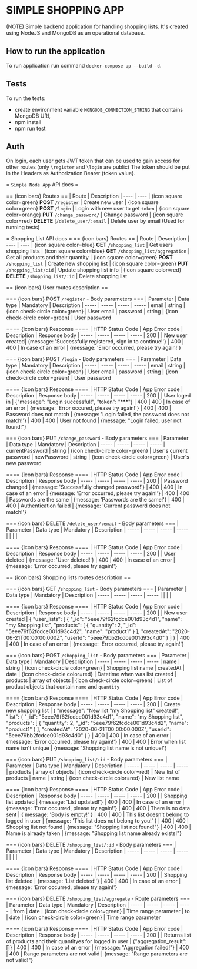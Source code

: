 
# SIMPLE SHOPPING APP

(NOTE) Simple backend application for handling shopping lists. It's created using NodeJS and MongoDB as an operational database.

## How to run the application

To run application run command `docker-compose up --build -d`.

## Tests

To run the tests:
- create environment variable `MONGODB_CONNECTION_STRING` that contains MongoDB URI,
- npm install
- npm run test

## Auth

On login, each user gets JWT token that can be used to gain access for other routes (only `\register` and `\login` are public)
The token should be put in the Headers as Authorization Bearer {token value}.


= `Simple Node App` API docs =


== {icon bars} Routes ==
| Route | Description 
| ---- | ---- 
| {icon square color=green} **POST** `/register` | Create new user
| {icon square color=green} **POST** `/login` | Login with new user to get `token`
| {icon square color=orange} **PUT** `/change_password/` | Change password
| {icon square color=red} **DELETE** [`/delete_user/:email` | Delete user by email (Used for running tests)


= Shopping List API docs =
== {icon bars} Routes ==
| Route | Description 
| ---- | ---- 
| {icon square color=blue} **GET** `/shopping_list` | Get users shopping lists
| {icon square color=blue} **GET** `/shopping_list/aggregation` | Get all products and their quantity
| {icon square color=green} **POST** `/shopping_list` | Create new shopping list
| {icon square color=green} **PUT** `/shopping_list/:id` | Update shopping list info
| {icon square color=red} **DELETE** `/shopping_list/:id` | Delete shopping list

== {icon bars} User routes description ==

=== {icon bars} POST `/register` - Body parameters ===
| Parameter | Data type | Mandatory | Description 
| -----  | -----  | -----   | ----- 
| email | string | {icon check-circle color=green} | User email
| password | string | {icon check-circle color=green} | User password

====  {icon bars} Response ====
| HTTP Status Code | App Error code | Description | Response body 
| -----  | -----  | -----   | ----- 
| 200 | | New user created| {message: 'Successfully registered, sign in to continue!'}
| 400 | 400 | In case of an error | {message: 'Error occurred, please try again!'}

=== {icon bars} POST `/login` - Body parameters ===
| Parameter | Data type | Mandatory | Description 
| -----  | -----  | -----   | ----- 
| email | string | {icon check-circle color=green} | User email
| password | string | {icon check-circle color=green} | User password

====  {icon bars} Response ====
| HTTP Status Code | App Error code | Description | Response body 
| -----  | -----  | -----   | ----- 
| 200 | | User loged in | {"message": "Login successful!", "token": "***"}
| 400 | 400 | In case of an error | {message: 'Error occured, please try again!'}
| 400 | 400 | Password does not match | {message: 'Login failed, the password does not match!'}
| 400 | 400 | User not found | {message: "Login failed, user not found!"}

=== {icon bars} PUT `/change_password` - Body parameters ===
| Parameter | Data type | Mandatory | Description 
| -----  | -----  | -----   | ----- 
| currentPassword | string | {icon check-circle color=green} | User's current password
| newPassword | string | {icon check-circle color=green} | User's new password

====  {icon bars} Response ====
| HTTP Status Code | App Error code | Description | Response body 
| -----  | -----  | -----   | ----- 
| 200 | | Password changed | {message: 'Successfully changed password!'}
| 400 | 400 | In case of an error | {message: 'Error occurred, please try again!'}
| 400 | 400 | Passwords are the same | {message: 'Passwords are the same!'}
| 400 | 400 | Authentication failed | {message: 'Current password does not match!'}

=== {icon bars} DELETE `/delete_user/:email` - Body parameters ===
| Parameter | Data type | Mandatory | Description 
| -----  | -----  | -----   | ----- 
|  |  |  | 

====  {icon bars} Response ====
| HTTP Status Code | App Error code | Description | Response body 
| -----  | -----  | -----   | ----- 
| 200 | | User deleted | {message: 'User deleted!'}
| 400 | 400 | In case of an error | {message: 'Error occurred, please try again!'}


== {icon bars} Shopping lists routes description ==

=== {icon bars} GET `/shopping_list` - Body parameters ===
| Parameter | Data type | Mandatory | Description 
| -----  | -----  | -----   | ----- 
|  |  |  | 

====  {icon bars} Response ====
| HTTP Status Code | App Error code | Description | Response body 
| -----  | -----  | -----   | ----- 
| 200 | | New user created | {
    "user_lists": [
        {
            "_id": "5eee79f62fcdce001d93c4d1",
            "name": "my Shopping list",
            "products": [
                {
                    "quantity": 2,
                    "_id": "5eee79f62fcdce001d93c4d2",
                    "name": "product1"
                }
            ],
            "createdAt": "2020-06-21T00:00:00.000Z",
            "userId": "5eee79bb2fcdce001d93c4d0"
        }
    ]
}
| 400 | 400 | In case of an error | {message: 'Error occurred, please try again!'}

=== {icon bars} POST `/shopping_list` - Body parameters ===
| Parameter | Data type | Mandatory | Description 
| -----  | -----  | -----   | ----- 
| name | string | {icon check-circle color=green} | Shopping list name
| createdAt | date | {icon check-circle color=red} | Datetime when was list created
| products | array of objects | {icon check-circle color=green} | List of product objects that contain `name` and `quantity`

====  {icon bars} Response ====
| HTTP Status Code | App Error code | Description | Response body 
| -----  | -----  | -----   | ----- 
| 200 | | Create new shopping list | {
    "message": "New list \"my Shopping list\" created!",
    "list": {
        "_id": "5eee79f62fcdce001d93c4d1",
        "name": "my Shopping list",
        "products": [
            {
                "quantity": 2,
                "_id": "5eee79f62fcdce001d93c4d2",
                "name": "product1"
            }
        ],
        "createdAt": "2020-06-21T00:00:00.000Z",
        "userId": "5eee79bb2fcdce001d93c4d0"
    }
}
| 400 | 400 | In case of an error | {message: 'Error occurred, please try again!'}
| 400 | 400 | Error when list name isn't unique | {message: 'Shopping list name is not unique!'}


=== {icon bars} PUT `/shopping_list/:id` - Body parameters ===
| Parameter | Data type | Mandatory | Description 
| -----  | -----  | -----   | ----- 
| products | array of objects | {icon check-circle color=red} | New list of products
| name | string | {icon check-circle color=red} | New list name

====  {icon bars} Response ====
| HTTP Status Code | App Error code | Description | Response body 
| -----  | -----  | -----   | ----- 
| 200 | | Shopping list updated | {message: 'List updated!'}
| 400 | 400 | In case of an error | {message: 'Error occurred, please try again!'}
| 400 | 400 | There is no data sent | { message: 'Body is empty!' }
| 400 | 400 | This list doesn't belong to logged in user | {message: 'This list does not belong to you!' }
| 400 | 400 | Shopping list not found | {message: "Shopping list not found!"}
| 400 | 400 | Name is already taken | {message: "Shopping list name already exists!"}

=== {icon bars} DELETE `/shopping_list/:id` - Body parameters ===
| Parameter | Data type | Mandatory | Description 
| -----  | -----  | -----   | ----- 
|  |  |  | 

====  {icon bars} Response ====
| HTTP Status Code | App Error code | Description | Response body 
| -----  | -----  | -----   | ----- 
| 200 | | Shopping list deleted | {message: 'List deleted!'}
| 400 | 400 | In case of an error | {message: 'Error occurred, please try again!'}


=== {icon bars} DELETE `/shopping_list/aggregate` - Route parameters ===
| Parameter | Data type | Mandatory | Description 
| -----  | -----  | -----   | ----- 
| from | date | {icon check-circle color=green} | Time range parameter
| to | date | {icon check-circle color=green} | Time range parameter

====  {icon bars} Response ====
| HTTP Status Code | App Error code | Description | Response body 
| -----  | -----  | -----   | ----- 
| 200 | | Returns list of products and their quantityes for logged in user | {"aggregation_result": []}
| 400 | 400 | In case of an error | {message: "Aggregation failed!"}
| 400 | 400 | Range parameters are not valid | {message: "Range parameters are not valid!"}